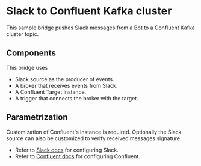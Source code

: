 # Slack to Confluent Kafka cluster

This sample bridge pushes Slack messages from a Bot to a Confluent Kafka cluster topic.

## Components

This bridge uses

- Slack source as the producer of events.
- A broker that receives events from Slack.
- A Confluent Target instance.
- A trigger that connects the broker with the target.

## Parametrization

Customization of Confluent's instance is required. Optionally the Slack source can also be customized to verify received messages signature.

- Refer to [Slack docs](../../docs/sources/slack.md) for configuring Slack.
- Refer to [Confluent docs](../../docs/targets/confluent.md) for configuring Confluent.
